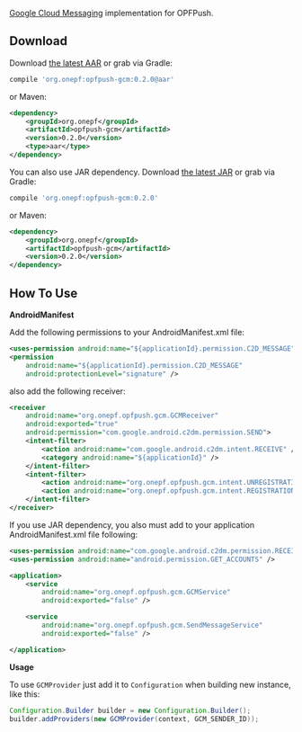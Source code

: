 [Google Cloud Messaging][1] implementation for OPFPush.

## Download

Download [the latest AAR][gcm-latest-aar] or grab via Gradle:
```groovy
compile 'org.onepf:opfpush-gcm:0.2.0@aar'
```
    
or Maven:
```xml
<dependency>
    <groupId>org.onepf</groupId>
    <artifactId>opfpush-gcm</artifactId>
    <version>0.2.0</version>
    <type>aar</type>
</dependency>
```

You can also use JAR dependency.
Download [the latest JAR][gcm-latest-jar] or grab via Gradle:
```groovy
compile 'org.onepf:opfpush-gcm:0.2.0'
```

or Maven:
```xml
<dependency>
    <groupId>org.onepf</groupId>
    <artifactId>opfpush-gcm</artifactId>
    <version>0.2.0</version>
</dependency>
```

## How To Use

**AndroidManifest**

Add the following permissions to your AndroidManifest.xml file:

```xml
<uses-permission android:name="${applicationId}.permission.C2D_MESSAGE" />
<permission
    android:name="${applicationId}.permission.C2D_MESSAGE"
    android:protectionLevel="signature" />
```

also add the following receiver:

```xml
<receiver
    android:name="org.onepf.opfpush.gcm.GCMReceiver"
    android:exported="true"
    android:permission="com.google.android.c2dm.permission.SEND">
    <intent-filter>
        <action android:name="com.google.android.c2dm.intent.RECEIVE" />
        <category android:name="${applicationId}" />
    </intent-filter>
    <intent-filter>
        <action android:name="org.onepf.opfpush.gcm.intent.UNREGISTRATION" />
        <action android:name="org.onepf.opfpush.gcm.intent.REGISTRATION" />
    </intent-filter>
</receiver>
```

If you use JAR dependency, you also must add to your application AndroidManifest.xml file following:

```xml
<uses-permission android:name="com.google.android.c2dm.permission.RECEIVE" />
<uses-permission android:name="android.permission.GET_ACCOUNTS" />

<application>
    <service
        android:name="org.onepf.opfpush.gcm.GCMService"
        android:exported="false" />

    <service
        android:name="org.onepf.opfpush.gcm.SendMessageService"
        android:exported="false" />

</application>
```

**Usage**

To use `GCMProvider` just add it to `Configuration` when building new instance, like this:

```java
Configuration.Builder builder = new Configuration.Builder();
builder.addProviders(new GCMProvider(context, GCM_SENDER_ID));
```

[1]: https://developer.android.com/google/gcm/index.html
[gcm-latest-aar]: http://todo
[gcm-latest-jar]: http://todo